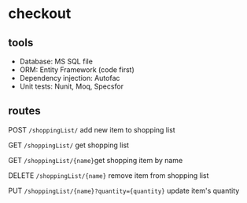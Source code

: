 # checkout

## tools
- Database: MS SQL file 
- ORM: Entity Framework (code first)
- Dependency injection: Autofac
- Unit tests: Nunit, Moq, Specsfor

## routes
POST `/shoppingList/` add new item to shopping list

GET `/shoppingList/` get shopping list

GET `/shoppingList/{name}`get shopping item by name

DELETE `/shoppingList/{name}` remove item from shopping list

PUT `/shoppingList/{name}?quantity={quantity}` update item's quantity

